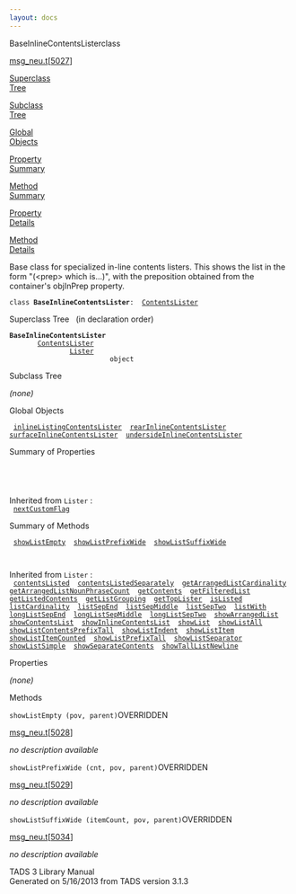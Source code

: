 ```yaml
---
layout: docs
---
```

<span class="title">BaseInlineContentsLister</span><span class="type">class</span>

[msg_neu.t](../file/msg_neu.t.html)\[[5027](../source/msg_neu.t.html#5027)\]

[Superclass  
Tree](#_SuperClassTree_)

[Subclass  
Tree](#_SubClassTree_)

[Global  
Objects](#_ObjectSummary_)

[Property  
Summary](#_PropSummary_)

[Method  
Summary](#_MethodSummary_)

[Property  
Details](#_Properties_)

[Method  
Details](#_Methods_)

<div class="fdesc">

Base class for specialized in-line contents listers. This shows the list
in the form "(\<prep\> which is...)", with the preposition obtained from
the container's objInPrep property.

`class `**`BaseInlineContentsLister`**` :   `[`ContentsLister`](../object/ContentsLister.html)

</div>

<span id="_SuperClassTree_"></span>

<div class="mjhd">

<span class="hdln">Superclass Tree</span>   (in declaration order)

</div>

**`BaseInlineContentsLister`**  
`         `[`ContentsLister`](../object/ContentsLister.html)  
`                 `[`Lister`](../object/Lister.html)  
`                         object`  
<span id="_SubClassTree_"></span>

<div class="mjhd">

<span class="hdln">Subclass Tree</span>  

</div>

*(none)* <span id="_ObjectSummary_"></span>

<div class="mjhd">

<span class="hdln">Global Objects</span>  

</div>

` `[`inlineListingContentsLister`](../object/inlineListingContentsLister.html)`  `[`rearInlineContentsLister`](../object/rearInlineContentsLister.html)`  `[`surfaceInlineContentsLister`](../object/surfaceInlineContentsLister.html)`  `[`undersideInlineContentsLister`](../object/undersideInlineContentsLister.html)`  `
<span id="_PropSummary_"></span>

<div class="mjhd">

<span class="hdln">Summary of Properties</span>  

</div>

` `

` `

Inherited from `Lister` :  
` `[`nextCustomFlag`](../object/Lister.html#nextCustomFlag)`  `

<span id="_MethodSummary_"></span>

<div class="mjhd">

<span class="hdln">Summary of Methods</span>  

</div>

` `[`showListEmpty`](#showListEmpty)`  `[`showListPrefixWide`](#showListPrefixWide)`  `[`showListSuffixWide`](#showListSuffixWide)`  `

` `

Inherited from `Lister` :  
` `[`contentsListed`](../object/Lister.html#contentsListed)`  `[`contentsListedSeparately`](../object/Lister.html#contentsListedSeparately)`  `[`getArrangedListCardinality`](../object/Lister.html#getArrangedListCardinality)`  `[`getArrangedListNounPhraseCount`](../object/Lister.html#getArrangedListNounPhraseCount)`  `[`getContents`](../object/Lister.html#getContents)`  `[`getFilteredList`](../object/Lister.html#getFilteredList)`  `[`getListedContents`](../object/Lister.html#getListedContents)`  `[`getListGrouping`](../object/Lister.html#getListGrouping)`  `[`getTopLister`](../object/Lister.html#getTopLister)`  `[`isListed`](../object/Lister.html#isListed)`  `[`listCardinality`](../object/Lister.html#listCardinality)`  `[`listSepEnd`](../object/Lister.html#listSepEnd)`  `[`listSepMiddle`](../object/Lister.html#listSepMiddle)`  `[`listSepTwo`](../object/Lister.html#listSepTwo)`  `[`listWith`](../object/Lister.html#listWith)`  `[`longListSepEnd`](../object/Lister.html#longListSepEnd)`  `[`longListSepMiddle`](../object/Lister.html#longListSepMiddle)`  `[`longListSepTwo`](../object/Lister.html#longListSepTwo)`  `[`showArrangedList`](../object/Lister.html#showArrangedList)`  `[`showContentsList`](../object/Lister.html#showContentsList)`  `[`showInlineContentsList`](../object/Lister.html#showInlineContentsList)`  `[`showList`](../object/Lister.html#showList)`  `[`showListAll`](../object/Lister.html#showListAll)`  `[`showListContentsPrefixTall`](../object/Lister.html#showListContentsPrefixTall)`  `[`showListIndent`](../object/Lister.html#showListIndent)`  `[`showListItem`](../object/Lister.html#showListItem)`  `[`showListItemCounted`](../object/Lister.html#showListItemCounted)`  `[`showListPrefixTall`](../object/Lister.html#showListPrefixTall)`  `[`showListSeparator`](../object/Lister.html#showListSeparator)`  `[`showListSimple`](../object/Lister.html#showListSimple)`  `[`showSeparateContents`](../object/Lister.html#showSeparateContents)`  `[`showTallListNewline`](../object/Lister.html#showTallListNewline)`  `

<span id="_Properties_"></span>

<div class="mjhd">

<span class="hdln">Properties</span>  

</div>

*(none)* <span id="_Methods_"></span>

<div class="mjhd">

<span class="hdln">Methods</span>  

</div>

<span id="showListEmpty"></span>

`showListEmpty (pov, parent)`<span class="rem">OVERRIDDEN</span>

[msg_neu.t](../file/msg_neu.t.html)\[[5028](../source/msg_neu.t.html#5028)\]

<div class="desc">

*no description available*

</div>

<span id="showListPrefixWide"></span>

`showListPrefixWide (cnt, pov, parent)`<span class="rem">OVERRIDDEN</span>

[msg_neu.t](../file/msg_neu.t.html)\[[5029](../source/msg_neu.t.html#5029)\]

<div class="desc">

*no description available*

</div>

<span id="showListSuffixWide"></span>

`showListSuffixWide (itemCount, pov, parent)`<span class="rem">OVERRIDDEN</span>

[msg_neu.t](../file/msg_neu.t.html)\[[5034](../source/msg_neu.t.html#5034)\]

<div class="desc">

*no description available*

</div>

<div class="ftr">

TADS 3 Library Manual  
Generated on 5/16/2013 from TADS version 3.1.3

</div>
